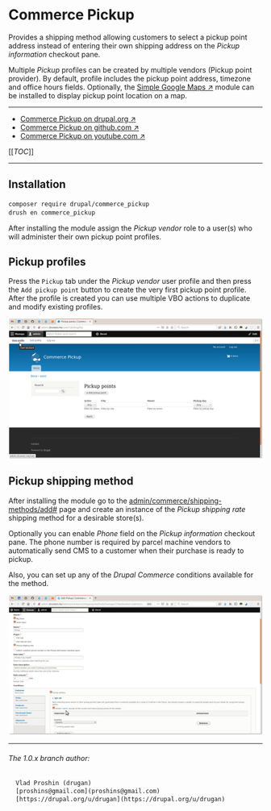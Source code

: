 Commerce Pickup
===============

Provides a shipping method allowing customers to select a pickup point
address instead of entering their own shipping address on the
*Pickup information* checkout pane.

Multiple *Pickup* profiles can be created by multiple vendors (Pickup point
provider). By default, profile includes the pickup point address, timezone and
office hours fields. Optionally, the
[Simple Google Maps ↗](https://www.drupal.org/project/simple_gmap) module can be
installed to display pickup point location on a map.

________________________________________________________________________________

- [Commerce Pickup on drupal.org ↗](https://www.drupal.org/project/commerce_pickup)
- [Commerce Pickup on github.com ↗](https://github.com/drugan/commerce_pickup)
- [Commerce Pickup on youtube.com ↗](https://www.youtube.com/watch?v=wiJkbQu_ffc)

[[_TOC_]]
________________________________________________________________________________

## Installation

```bash
composer require drupal/commerce_pickup
drush en commerce_pickup
```

After installing the module assign the *Pickup vendor* role to a user(s) who
will administer their own pickup point profiles.

## Pickup profiles

Press the `Pickup` tab under the *Pickup vendor* user profile and then press
the `Add pickup point` button to create the very first pickup point profile.
After the profile is created you can use multiple VBO actions to duplicate and
modify existing profiles.

![Add pickup point](images/add-pickup-point.png)

## Pickup shipping method

After installing the module go to the 
[admin/commerce/shipping-methods/add#](#0 "/admin/commerce/shipping-methods/add")
page and create an instance of the *Pickup shipping rate* shipping method for a
desirable store(s).

Optionally you can enable *Phone* field on the *Pickup information* checkout
pane. The phone number is required by parcel machine vendors to automatically
send CMS to a customer when their purchase is ready to pickup.

Also, you can set up any of the *Drupal Commerce* conditions available for the
method.


![Pickup shipping method](images/add-pickup-shipping-method.png)

________________________________________________________________________________


###### The 1.0.x branch author:
```
  Vlad Proshin (drugan)
  [proshins@gmail.com](proshins@gmail.com)
  [https://drupal.org/u/drugan](https://drupal.org/u/drugan)
```
